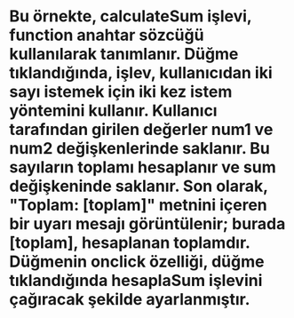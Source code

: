 # Bu örnekte, calculateSum işlevi, function anahtar sözcüğü kullanılarak tanımlanır. Düğme tıklandığında, işlev, kullanıcıdan iki sayı istemek için iki kez istem yöntemini kullanır. Kullanıcı tarafından girilen değerler num1 ve num2 değişkenlerinde saklanır. Bu sayıların toplamı hesaplanır ve sum değişkeninde saklanır. Son olarak, "Toplam: [toplam]" metnini içeren bir uyarı mesajı görüntülenir; burada [toplam], hesaplanan toplamdır. Düğmenin onclick özelliği, düğme tıklandığında hesaplaSum işlevini çağıracak şekilde ayarlanmıştır.
